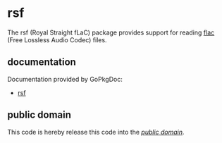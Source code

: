 rsf
===

The rsf (Royal Straight fLaC) package provides support for reading [flac][]
(Free Lossless Audio Codec) files.

[flac]: http://flac.sourceforge.net/

documentation
-------------

Documentation provided by GoPkgDoc:

   - [rsf][]

[rsf]: http://go.pkgdoc.org/github.com/mewkiz/rsf

public domain
-------------

This code is hereby release this code into the *[public domain][]*.

[public domain]: https://creativecommons.org/publicdomain/zero/1.0/

